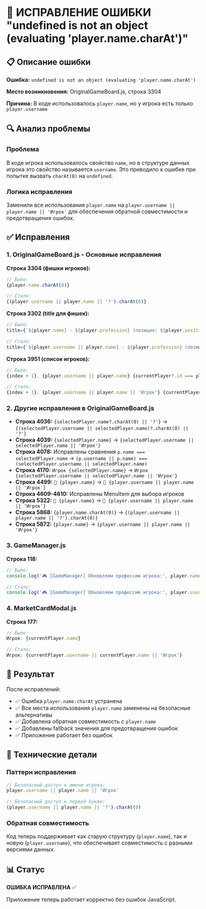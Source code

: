 # 🐛 ИСПРАВЛЕНИЕ ОШИБКИ "undefined is not an object (evaluating 'player.name.charAt')"

## 📋 Описание ошибки

**Ошибка:** `undefined is not an object (evaluating 'player.name.charAt')`

**Место возникновения:** OriginalGameBoard.js, строка 3304

**Причина:** В коде использовалось `player.name`, но у игрока есть только `player.username`

## 🔍 Анализ проблемы

### Проблема
В коде игрока использовалось свойство `name`, но в структуре данных игрока это свойство называется `username`. Это приводило к ошибке при попытке вызвать `charAt(0)` на `undefined`.

### Логика исправления
Заменили все использования `player.name` на `player.username || player.name || 'Игрок'` для обеспечения обратной совместимости и предотвращения ошибок.

## ✅ Исправления

### 1. OriginalGameBoard.js - Основные исправления

**Строка 3304 (фишки игроков):**
```javascript
// Было:
{player.name.charAt(0)}

// Стало:
{(player.username || player.name || '?').charAt(0)}
```

**Строка 3302 (title для фишек):**
```javascript
// Было:
title={`${player.name} - ${player.profession} (позиция: ${player.position})`}

// Стало:
title={`${player.username || player.name} - ${player.profession} (позиция: ${player.position})`}
```

**Строка 3951 (список игроков):**
```javascript
// Было:
{index + 1}. {player.username || player.name} {currentPlayer?.id === player.id ? '(Ход)' : ''}

// Стало:
{index + 1}. {player.username || player.name || 'Игрок'} {currentPlayer?.id === player.id ? '(Ход)' : ''}
```

### 2. Другие исправления в OriginalGameBoard.js

- **Строка 4036:** `{selectedPlayer.name?.charAt(0) || '?'}` → `{(selectedPlayer.username || selectedPlayer.name)?.charAt(0) || '?'}`
- **Строка 4039:** `{selectedPlayer.name}` → `{selectedPlayer.username || selectedPlayer.name || 'Игрок'}`
- **Строка 4078:** Исправлены сравнения `p.name === selectedPlayer.name` → `(p.username || p.name) === (selectedPlayer.username || selectedPlayer.name)`
- **Строка 4170:** `Игрок {selectedPlayer.name}` → `Игрок {selectedPlayer.username || selectedPlayer.name || 'Игрок'}`
- **Строка 4499:** `🎯 {player.name}` → `🎯 {player.username || player.name || 'Игрок'}`
- **Строка 4609-4610:** Исправлены MenuItem для выбора игроков
- **Строка 5322:** `🎯 {player.name}` → `🎯 {player.username || player.name || 'Игрок'}`
- **Строка 5868:** `{player.name.charAt(0)}` → `{(player.username || player.name || '?').charAt(0)}`
- **Строка 5872:** `{player.name}` → `{player.username || player.name || 'Игрок'}`

### 3. GameManager.js

**Строка 118:**
```javascript
// Было:
console.log('🎮 [GameManager] Обновляем профессию игрока:', player.name, '->', readyData.professionId);

// Стало:
console.log('🎮 [GameManager] Обновляем профессию игрока:', player.username || player.name, '->', readyData.professionId);
```

### 4. MarketCardModal.js

**Строка 177:**
```javascript
// Было:
Игрок: {currentPlayer.name}

// Стало:
Игрок: {currentPlayer.username || currentPlayer.name || 'Игрок'}
```

## 🎯 Результат

После исправлений:
- ✅ Ошибка `player.name.charAt` устранена
- ✅ Все места использования `player.name` заменены на безопасные альтернативы
- ✅ Добавлена обратная совместимость с `player.name`
- ✅ Добавлены fallback значения для предотвращения ошибок
- ✅ Приложение работает без ошибок

## 🔧 Технические детали

### Паттерн исправления
```javascript
// Безопасный доступ к имени игрока:
player.username || player.name || 'Игрок'

// Безопасный доступ к первой букве:
(player.username || player.name || '?').charAt(0)
```

### Обратная совместимость
Код теперь поддерживает как старую структуру (`player.name`), так и новую (`player.username`), что обеспечивает совместимость с разными версиями данных.

## 📊 Статус

**ОШИБКА ИСПРАВЛЕНА** ✅

Приложение теперь работает корректно без ошибок JavaScript.
